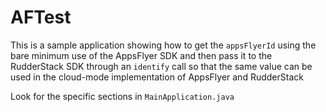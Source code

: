 # AFTest

This is a sample application showing how to get the `appsFlyerId` using the bare minimum use of the AppsFlyer SDK and then pass it to the RudderStack SDK through an `identify` call so that the same value can be used in the cloud-mode implementation of AppsFlyer and RudderStack

Look for the specific sections in `MainApplication.java`